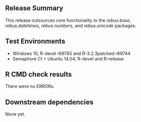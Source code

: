## Release Summary

This release outsources core functionality to the *rebus.base*, 
*rebus.datetimes*, *rebus.numbers*, and *rebus.unicode* packages.

## Test Environments

* Windows 10, R-devel r69745 and R-3.2.3patched r69744
* Semaphore CI + Ubuntu 14.04, R-devel and R-release

## R CMD check results

There were no ERRORs.

## Downstream dependencies

None yet.
